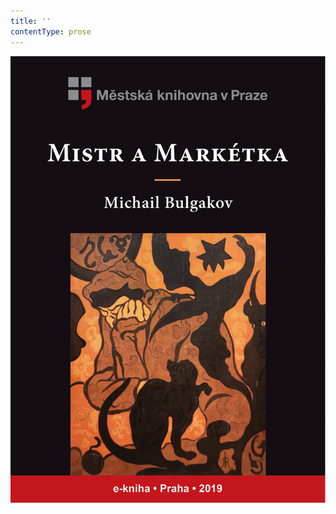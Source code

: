 ```yaml
---
title: ''
contentType: prose
---
```


![obalka_mistr_a_marketka.jpg](./resources/obalka_mistr_a_marketk_fmt.jpeg)
